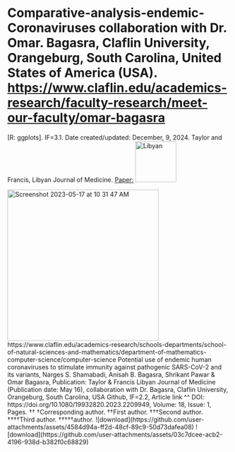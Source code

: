 # Comparative-analysis-endemic-Coronaviruses collaboration with Dr. Omar. Bagasra, Claflin University, Orangeburg, South Carolina, United States of America (USA).  https://www.claflin.edu/academics-research/faculty-research/meet-our-faculty/omar-bagasra
[R: ggplots]. IF=3.1. Date created/updated: December, 9, 2024.
Taylor and Francis, Libyan Journal of Medicine. [Paper:](https://www.tandfonline.com/doi/full/10.1080/19932820.2023.2209949)
<img width="93" alt="Libyan" src="https://github.com/spawar2/Comparative-analysis-endemic-Coronaviruses/assets/25118302/5c21a715-4711-4ff6-9f62-1da86e5d7ac7">

<img width="343" alt="Screenshot 2023-05-17 at 10 31 47 AM" src="https://github.com/spawar2/Comparative-analysis-endemic-Coronaviruses/assets/25118302/cf8ae732-ed03-4eb3-810d-ed6efd2fee58">
https://www.claflin.edu/academics-research/schools-departments/school-of-natural-sciences-and-mathematics/department-of-mathematics-computer-science/computer-science
Potential use of endemic human coronaviruses to stimulate immunity against pathogenic SARS-CoV-2 and its variants, Narges S. Shamabadi, Anisah B. Bagasra, Shrikant Pawar & Omar Bagasra, Publication: Taylor & Francis Libyan Journal of Medicine (Publication date: May 16), collaboration with Dr. Bagasra, Claflin University, Orangeburg, South Carolina, USA Github, IF=2.2, Article link ^^ DOI: https://doi.org/10.1080/19932820.2023.2209949, Volume: 18, Issue: 1, Pages.
††
†Corresponding author. ††First author. †††Second author. ††††Third author. †††††author.
![download](https://github.com/user-attachments/assets/4584d94a-ff2d-48cf-89c9-50d73dafea08)
![download](https://github.com/user-attachments/assets/03c7dcee-acb2-4196-938d-b382f0c68829)
